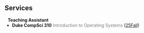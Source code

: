 ## Services

<h4 style="margin:0 10px 0;">Teaching Assistant</h4>

<ul style="margin:0 0 5px;">
  <li>
    <span style="font-weight:bold;">Duke CompSci 310</span> <span style="color:gray;">Introduction to Operating Systems</span> (<a href="https://courses.cs.duke.edu/fall25/compsci310/index.html">25Fall</a>)
  </li>
  <!-- <li><a href="http://iccv2021.thecvf.com/"><autocolor>IEEE/CVF International Conference on Computer Vision (ICCV) 2021</autocolor></a></li>
  <li><a href="https://eccv2022.ecva.net/"><autocolor>European Conference on Computer Vision (ECCV) 2022</autocolor></a></li> -->
</ul>

<!-- <h4 style="margin:0 10px 0;">Journal Reviewers</h4>

<ul style="margin:0 0 20px;">
  <li><a href="https://www.computer.org/csdl/journal/tp"><autocolor>IEEE Transactions on Pattern Analysis and Machine Intelligence (TPAMI)</autocolor></a></li>
  <li><a href="https://www.springer.com/journal/11263"><autocolor>International Journal of Computer Vision (IJCV)</autocolor></a></li>
</ul> -->